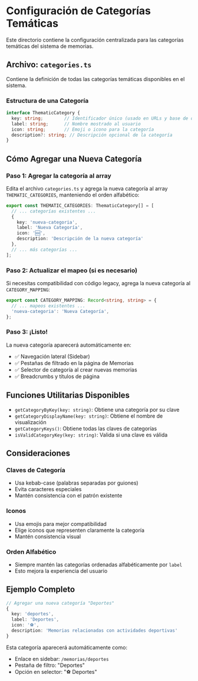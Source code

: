 # Configuración de Categorías Temáticas

Este directorio contiene la configuración centralizada para las categorías temáticas del sistema de memorias.

## Archivo: `categories.ts`

Contiene la definición de todas las categorías temáticas disponibles en el sistema.

### Estructura de una Categoría

```typescript
interface ThematicCategory {
  key: string;        // Identificador único (usado en URLs y base de datos)
  label: string;      // Nombre mostrado al usuario
  icon: string;       // Emoji o icono para la categoría
  description?: string; // Descripción opcional de la categoría
}
```

## Cómo Agregar una Nueva Categoría

### Paso 1: Agregar la categoría al array

Edita el archivo `categories.ts` y agrega la nueva categoría al array `THEMATIC_CATEGORIES`, manteniendo el orden alfabético:

```typescript
export const THEMATIC_CATEGORIES: ThematicCategory[] = [
  // ... categorías existentes ...
  {
    key: 'nueva-categoria',
    label: 'Nueva Categoría',
    icon: '🆕',
    description: 'Descripción de la nueva categoría'
  },
  // ... más categorías ...
];
```

### Paso 2: Actualizar el mapeo (si es necesario)

Si necesitas compatibilidad con código legacy, agrega la nueva categoría al `CATEGORY_MAPPING`:

```typescript
export const CATEGORY_MAPPING: Record<string, string> = {
  // ... mapeos existentes ...
  'nueva-categoria': 'Nueva Categoría',
};
```

### Paso 3: ¡Listo!

La nueva categoría aparecerá automáticamente en:
- ✅ Navegación lateral (Sidebar)
- ✅ Pestañas de filtrado en la página de Memorias
- ✅ Selector de categoría al crear nuevas memorias
- ✅ Breadcrumbs y títulos de página

## Funciones Utilitarias Disponibles

- `getCategoryByKey(key: string)`: Obtiene una categoría por su clave
- `getCategoryDisplayName(key: string)`: Obtiene el nombre de visualización
- `getCategoryKeys()`: Obtiene todas las claves de categorías
- `isValidCategoryKey(key: string)`: Valida si una clave es válida

## Consideraciones

### Claves de Categoría
- Usa kebab-case (palabras separadas por guiones)
- Evita caracteres especiales
- Mantén consistencia con el patrón existente

### Iconos
- Usa emojis para mejor compatibilidad
- Elige iconos que representen claramente la categoría
- Mantén consistencia visual

### Orden Alfabético
- Siempre mantén las categorías ordenadas alfabéticamente por `label`
- Esto mejora la experiencia del usuario

## Ejemplo Completo

```typescript
// Agregar una nueva categoría "Deportes"
{
  key: 'deportes',
  label: 'Deportes',
  icon: '⚽',
  description: 'Memorias relacionadas con actividades deportivas'
}
```

Esta categoría aparecerá automáticamente como:
- Enlace en sidebar: `/memorias/deportes`
- Pestaña de filtro: "Deportes"
- Opción en selector: "⚽ Deportes"